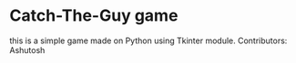 # Catch-The-Guy game 
this is a simple game made on Python using Tkinter module.
Contributors: Ashutosh
